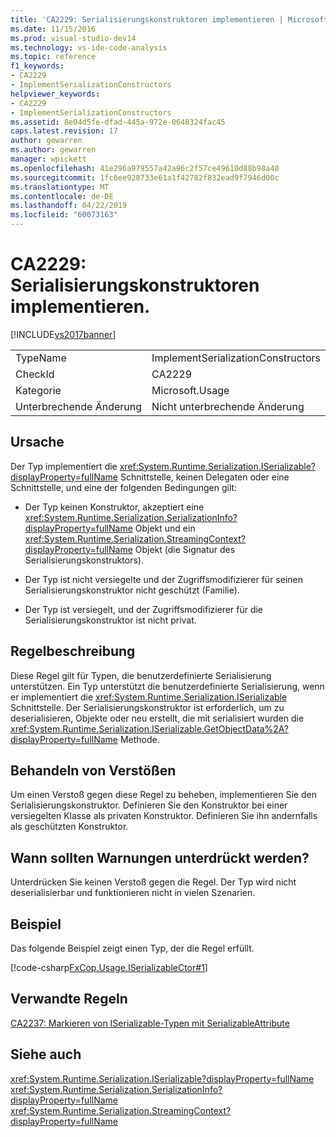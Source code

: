 ```yaml
---
title: 'CA2229: Serialisierungskonstruktoren implementieren | Microsoft-Dokumentation'
ms.date: 11/15/2016
ms.prod: visual-studio-dev14
ms.technology: vs-ide-code-analysis
ms.topic: reference
f1_keywords:
- CA2229
- ImplementSerializationConstructors
helpviewer_keywords:
- CA2229
- ImplementSerializationConstructors
ms.assetid: 8e04d5fe-dfad-445a-972e-0648324fac45
caps.latest.revision: 17
author: gewarren
ms.author: gewarren
manager: wpickett
ms.openlocfilehash: 41e296a979557a42a96c2f57ce49610d88b98a40
ms.sourcegitcommit: 1fc6ee928733e61a1f42782f832ead9f7946d00c
ms.translationtype: MT
ms.contentlocale: de-DE
ms.lasthandoff: 04/22/2019
ms.locfileid: "60073163"
---
```

# <a name="ca2229-implement-serialization-constructors"></a>CA2229: Serialisierungskonstruktoren implementieren.
[!INCLUDE[vs2017banner](../includes/vs2017banner.md)]

|||
|-|-|
|TypeName|ImplementSerializationConstructors|
|CheckId|CA2229|
|Kategorie|Microsoft.Usage|
|Unterbrechende Änderung|Nicht unterbrechende Änderung|

## <a name="cause"></a>Ursache
 Der Typ implementiert die <xref:System.Runtime.Serialization.ISerializable?displayProperty=fullName> Schnittstelle, keinen Delegaten oder eine Schnittstelle, und eine der folgenden Bedingungen gilt:

- Der Typ keinen Konstruktor, akzeptiert eine <xref:System.Runtime.Serialization.SerializationInfo?displayProperty=fullName> Objekt und ein <xref:System.Runtime.Serialization.StreamingContext?displayProperty=fullName> Objekt (die Signatur des Serialisierungskonstruktors).

- Der Typ ist nicht versiegelte und der Zugriffsmodifizierer für seinen Serialisierungskonstruktor nicht geschützt (Familie).

- Der Typ ist versiegelt, und der Zugriffsmodifizierer für die Serialisierungskonstruktor ist nicht privat.

## <a name="rule-description"></a>Regelbeschreibung
 Diese Regel gilt für Typen, die benutzerdefinierte Serialisierung unterstützen. Ein Typ unterstützt die benutzerdefinierte Serialisierung, wenn er implementiert die <xref:System.Runtime.Serialization.ISerializable> Schnittstelle. Der Serialisierungskonstruktor ist erforderlich, um zu deserialisieren, Objekte oder neu erstellt, die mit serialisiert wurden die <xref:System.Runtime.Serialization.ISerializable.GetObjectData%2A?displayProperty=fullName> Methode.

## <a name="how-to-fix-violations"></a>Behandeln von Verstößen
 Um einen Verstoß gegen diese Regel zu beheben, implementieren Sie den Serialisierungskonstruktor. Definieren Sie den Konstruktor bei einer versiegelten Klasse als privaten Konstruktor. Definieren Sie ihn andernfalls als geschützten Konstruktor.

## <a name="when-to-suppress-warnings"></a>Wann sollten Warnungen unterdrückt werden?
 Unterdrücken Sie keinen Verstoß gegen die Regel. Der Typ wird nicht deserialisierbar und funktionieren nicht in vielen Szenarien.

## <a name="example"></a>Beispiel
 Das folgende Beispiel zeigt einen Typ, der die Regel erfüllt.

 [!code-csharp[FxCop.Usage.ISerializableCtor#1](../snippets/csharp/VS_Snippets_CodeAnalysis/FxCop.Usage.ISerializableCtor/cs/FxCop.Usage.ISerializableCtor.cs#1)]

## <a name="related-rules"></a>Verwandte Regeln
 [CA2237: Markieren von ISerializable-Typen mit SerializableAttribute](../code-quality/ca2237-mark-iserializable-types-with-serializableattribute.md)

## <a name="see-also"></a>Siehe auch
 <xref:System.Runtime.Serialization.ISerializable?displayProperty=fullName> <xref:System.Runtime.Serialization.SerializationInfo?displayProperty=fullName>
 <xref:System.Runtime.Serialization.StreamingContext?displayProperty=fullName>
